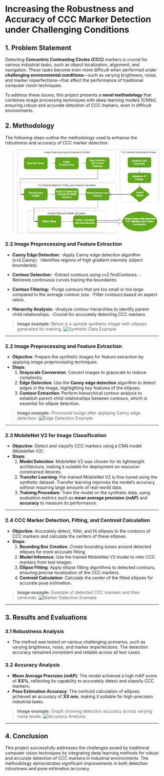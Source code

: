 # Increasing the Robustness and Accuracy of CCC Marker Detection under Challenging Conditions

## 1. Problem Statement

Detecting **Concentric Contrasting Circles (CCC)** markers is crucial for various industrial tasks, such as object localization, alignment, and navigation. These tasks become even more difficult when performed under **challenging environmental conditions**—such as varying brightness, noise, and marker imperfections—that affect the performance of traditional computer vision techniques.


To address these issues, this project presents a **novel methodology** that combines image processing techniques with deep learning models (CNNs), ensuring robust and accurate detection of CCC markers, even in difficult environments.

## 2. Methodology

The following steps outline the methodology used to enhance the robustness and accuracy of CCC marker detection:

> ![Workflow](images/Plot.png)

### 2.2 Image Preprocessing and Feature Extraction

- **Canny Edge Detection:**
  -Apply Canny edge detection algorithm (cv2.Canny).
  -Identifies regions of high gradient intensity (object boundaries).

- **Contour Detection:**
  -Extract contours using cv2.findContours.
  -Retrieves continuous curves tracing the boundaries.

- **Contour Filtering:**
  -Purge contours that are too small or too large compared to the average contour size.
  -Filter contours based on aspect ratios.

- **Hierarchy Analysis:**
  -Analyze contour hierarchies to identify parent-child relationships.
  -Crucial for accurately detecting CCC markers.

> **Image example**: Below is a sample synthetic image with ellipses generated for training.
> ![Synthetic Data Example](images/synthetic_data_sample.png)

---

### 2.2 Image Preprocessing and Feature Extraction
- **Objective**: Prepare the synthetic images for feature extraction by applying image preprocessing techniques.
- **Steps**:
  1. **Grayscale Conversion**: Convert images to grayscale to reduce complexity.
  2. **Edge Detection**: Use the **Canny edge detection** algorithm to detect edges in the image, highlighting key features of the ellipses.
  3. **Contour Extraction**: Perform hierarchical contour analysis to establish parent-child relationships between contours, which is essential for ellipse detection.

> **Image example**: Processed image after applying Canny edge detection.
> ![Edge Detection Example](images/edge_detection_sample.png)

---

### 2.3 MobileNet V2 for Image Classification
- **Objective**: Detect and classify CCC markers using a CNN model (MobileNet V2).
- **Steps**:
  1. **Model Selection**: MobileNet V2 was chosen for its lightweight architecture, making it suitable for deployment on resource-constrained devices.
  2. **Transfer Learning**: Pre-trained MobileNet V2 is fine-tuned using the synthetic dataset. Transfer learning improves the model’s accuracy without requiring large amounts of real-world data.
  3. **Training Procedure**: Train the model on the synthetic data, using evaluation metrics such as **mean average precision (mAP)** and **accuracy** to measure its performance.

---

### 2.4 CCC Marker Detection, Fitting, and Centroid Calculation
- **Objective**: Accurately detect, filter, and fit ellipses to the contours of CCC markers and calculate the centers of these ellipses.
- **Steps**:
  1. **Bounding Box Creation**: Create bounding boxes around detected ellipses for more accurate fitting.
  2. **Model Inference**: Use the trained MobileNet V2 model to infer CCC markers from test images.
  3. **Ellipse Fitting**: Apply ellipse fitting algorithms to detected contours, ensuring precise localization of the CCC markers.
  4. **Centroid Calculation**: Calculate the center of the fitted ellipses for accurate pose estimation.

> **Image example**: Example of detected CCC markers and their centroids.
> ![Marker Detection Example](images/marker_detection_sample.png)

---

## 3. Results and Evaluations

### 3.1 Robustness Analysis
- The method was tested on various challenging scenarios, such as varying brightness, noise, and marker imperfections. The detection accuracy remained consistent and reliable across all test cases.

### 3.2 Accuracy Analysis
- **Mean Average Precision (mAP)**: The model achieved a high mAP score of **XX%**, reflecting its capability to accurately detect and classify CCC markers.
- **Pose Estimation Accuracy**: The centroid calculation of ellipses achieved an accuracy of **XX mm**, making it suitable for high-precision industrial tasks.

> **Image example**: Graph showing detection accuracy across varying noise levels.
> ![Accuracy Analysis](images/accuracy_graph.png)

---

## 4. Conclusion
This project successfully addresses the challenges posed by traditional computer vision techniques by integrating deep learning methods for robust and accurate detection of CCC markers in industrial environments. The methodology demonstrates significant improvements in both detection robustness and pose estimation accuracy.
